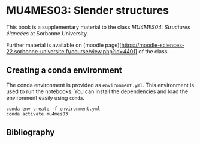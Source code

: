 # MU4MES03: Slender structures

This book is a supplementary material to the class *MU4MES04: Structures élancées* at Sorbonne University.

Further material is available on (moodle page)[https://moodle-sciences-22.sorbonne-universite.fr/course/view.php?id=4401] of the class.

## Creating a conda environment

The conda environment is provided as `environment.yml`. This environment is used to run the notebooks. You can install the dependencies and load the environment easily using `conda`.

```
conda env create -f environment.yml
conda activate mu4mes03
```

## Bibliography

```{bibliography} ../_bibliography/references.bib
```
